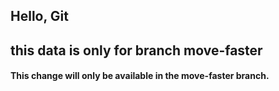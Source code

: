 ## Hello, Git

## this data is only for branch move-faster

#### This change will only be available in the move-faster branch.
